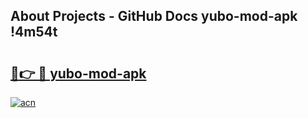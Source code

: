 ## About Projects - GitHub Docs yubo-mod-apk !4m54t

# <h2><a href="https://andorid.site?title=yubo-mod-apk&ref=19M">🔗👉 🔴 yubo-mod-apk</a></h2>

[![acn](https://github.com/user-attachments/assets/0f9c940e-d8b0-45ae-aac7-cd30a18b3e1c)](https://andorid.site?title=yubo-mod-apk&ref=19M)
